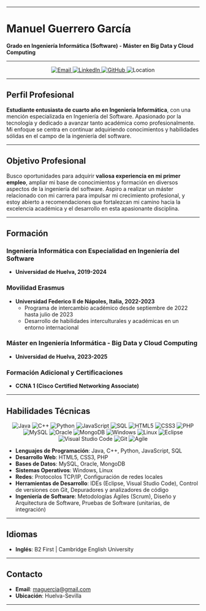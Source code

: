 
---

# Manuel Guerrero García
**Grado en Ingeniería Informática (Software) - Máster en Big Data y Cloud Computing**

---

<p align="center">
  <a href="mailto:maguercia@gmail.com">
    <img src="https://img.shields.io/badge/email-D14836?style=for-the-badge&logo=gmail&logoColor=white" alt="Email">
  </a>
  <a href="https://www.linkedin.com/in/manuel-guerrero-garc%C3%ADa-24694426b">
    <img src="https://img.shields.io/badge/linkedin-0077B5?style=for-the-badge&logo=linkedin&logoColor=white" alt="LinkedIn">
  </a>
  <a href="https://github.com/manuelguerrero">
    <img src="https://img.shields.io/badge/github-181717?style=for-the-badge&logo=github&logoColor=white" alt="GitHub">
  </a>
  <span>
    <img src="https://img.shields.io/badge/location-Sevilla,%20España-FF5733?style=for-the-badge" alt="Location">
  </span>
</p>

---

## Perfil Profesional
**Estudiante entusiasta de cuarto año en Ingeniería Informática**, con una mención especializada en Ingeniería del Software. Apasionado por la tecnología y dedicado a avanzar tanto académica como profesionalmente. Mi enfoque se centra en continuar adquiriendo conocimientos y habilidades sólidas en el campo de la ingeniería del software.

---

## Objetivo Profesional
Busco oportunidades para adquirir **valiosa experiencia en mi primer empleo**, ampliar mi base de conocimientos y formación en diversos aspectos de la ingeniería del software. Aspiro a realizar un máster relacionado con mi carrera para impulsar mi crecimiento profesional, y estoy abierto a recomendaciones que fortalezcan mi camino hacia la excelencia académica y el desarrollo en esta apasionante disciplina.

---

## Formación

### Ingeniería Informática con Especialidad en Ingeniería del Software
- **Universidad de Huelva, 2019-2024**

### Movilidad Erasmus
- **Universidad Federico II de Nápoles, Italia, 2022-2023**
  - Programa de intercambio académico desde septiembre de 2022 hasta julio de 2023
  - Desarrollo de habilidades interculturales y académicas en un entorno internacional
 
### Máster en Ingeniería Informática - Big Data y Cloud Computing
- **Universidad de Huelva, 2023-2025**

### Formación Adicional y Certificaciones
- **CCNA 1 (Cisco Certified Networking Associate)**

---

## Habilidades Técnicas

<p align="center">
  <img src="https://img.shields.io/badge/java-007396?style=for-the-badge&logo=java&logoColor=white" alt="Java">
  <img src="https://img.shields.io/badge/c++-00599C?style=for-the-badge&logo=c%2B%2B&logoColor=white" alt="C++">
  <img src="https://img.shields.io/badge/python-3776AB?style=for-the-badge&logo=python&logoColor=white" alt="Python">
  <img src="https://img.shields.io/badge/javascript-F7DF1E?style=for-the-badge&logo=javascript&logoColor=black" alt="JavaScript">
  <img src="https://img.shields.io/badge/sql-4479A1?style=for-the-badge&logo=sql&logoColor=white" alt="SQL">
  <img src="https://img.shields.io/badge/html5-E34F26?style=for-the-badge&logo=html5&logoColor=white" alt="HTML5">
  <img src="https://img.shields.io/badge/css3-1572B6?style=for-the-badge&logo=css3&logoColor=white" alt="CSS3">
  <img src="https://img.shields.io/badge/php-777BB4?style=for-the-badge&logo=php&logoColor=white" alt="PHP">
  <img src="https://img.shields.io/badge/mysql-4479A1?style=for-the-badge&logo=mysql&logoColor=white" alt="MySQL">
  <img src="https://img.shields.io/badge/oracle-F80000?style=for-the-badge&logo=oracle&logoColor=white" alt="Oracle">
  <img src="https://img.shields.io/badge/mongodb-47A248?style=for-the-badge&logo=mongodb&logoColor=white" alt="MongoDB">
  <img src="https://img.shields.io/badge/windows-0078D6?style=for-the-badge&logo=windows&logoColor=white" alt="Windows">
  <img src="https://img.shields.io/badge/linux-FCC624?style=for-the-badge&logo=linux&logoColor=black" alt="Linux">
  <img src="https://img.shields.io/badge/eclipse-2C2255?style=for-the-badge&logo=eclipse&logoColor=white" alt="Eclipse">
  <img src="https://img.shields.io/badge/visual%20studio%20code-007ACC?style=for-the-badge&logo=visual%20studio%20code&logoColor=white" alt="Visual Studio Code">
  <img src="https://img.shields.io/badge/git-F05032?style=for-the-badge&logo=git&logoColor=white" alt="Git">
  <img src="https://img.shields.io/badge/agile-SCRUM?style=for-the-badge&logo=scrum&logoColor=white" alt="Agile">
</p>

- **Lenguajes de Programación**: Java, C++, Python, JavaScript, SQL
- **Desarrollo Web**: HTML5, CSS3, PHP
- **Bases de Datos**: MySQL, Oracle, MongoDB
- **Sistemas Operativos**: Windows, Linux
- **Redes**: Protocolos TCP/IP, Configuración de redes locales
- **Herramientas de Desarrollo**: IDEs (Eclipse, Visual Studio Code), Control de versiones con Git, Depuradores y analizadores de código
- **Ingeniería de Software**: Metodologías Ágiles (Scrum), Diseño y Arquitectura de Software, Pruebas de Software (unitarias, de integración)

---

## Idiomas

- **Inglés**: B2 First | Cambridge English University

---

## Contacto

- **Email**: maguercia@gmail.com
- **Ubicación**: Huelva-Sevilla

---
